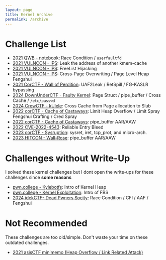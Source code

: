 ```yaml
---
layout: page
title: Kernel Archive
permalink: /archive
---
```

# Challenge List
- [2021 QWB - notebook](../2022/05/20/Introduction-of-Kernel-Pwn-userfaultfd.html): Race Condition / `userfaultfd`
- [2021 VULNCON - IPS](../2024/02/09/IPS.html): Leak the address of another kmem-cache
- [2021 VULNCON - IPS](../2024/02/28/IPS-Freelist.html): FreeList Hijacking
- [2021 VULNCON - IPS](../2024/02/29/IPS-Cross-Slab-Attack.html): Cross-Page Overwriting / Page Level Heap Fengshui
- [2021 CorCTF - Wall of Perdition](../2024/05/27/Wall-of-Perdition.html): UAF2Leak / RetSpill / FG-KASLR bypassing
- [2024 DownUnderCTF - Faulty Kernel](../2024/07/18/Faulty-Kernel.html): Page Struct / pipe_buffer / Cross Cache / `/etc/passwd`
- [2024 CrewCTF - kUlele](../2024/08/14/kUlele.html): Cross Cache from Page allocation to Slub
- [2022 corCTF - Cache of Castaways](../2024/06/28/Castaways.html): Limit Heap Overflow / Limit Spray Fengshui Crafting / Cred Spray
- [2022 corCTF - Cache of Castaways](../2024/06/28/Castaways.html): pipe_buffer AAR/AAW
- [2022 CVE-2022-4543](https://github.com/n132/libx/blob/main/kaslr.c): Reliable Entry Bleed
- [2023 corCTF - Sysruption](../2024/09/28/sysruption.html): sysret, iret, tcp_prot, and micro-arch.
- [2023 HITCON - Wall-Rose](../2024/09/29/rose.html): pipe_buffer AAR/AAW


# Challenges without Write-Up

I solved these kernel challenges but I dont open the write-ups for these challenges since **some reasons**

- [pwn.college - Kylebotfs](https://pwn.college/quarterly-quiz/kylebotfs/): Intro of Kernel Heap
- [pwn.college - Kernel Exploitation](https://pwn.college/software-exploitation/kernel-exploitation/): Intro of FBS 
- [2024 idekCTF- Dead Pwners Socity](https://github.com/idekctf/idekctf-2024/tree/main/pwn/dead-pwners-society): Race Condition / CFI / AAF / Fengshui

# Not Recommended

These challenges are too old/simple. Don't waste your time on these outdated challenges.

- [2021 asisCTF minimemo (Heap Overflow / Link Related Attack)][1]




[1]: https://github.com/n132/n132.github.io/blob/master/code/minimemo/README.md
